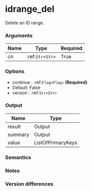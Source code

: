 [//]: # (THE CONTENT BELOW IS GENERATED. DO NOT EDIT.)
# idrange_del
Delete an ID range.

### Arguments
|Name|Type|Required
|-|-|-
|cn|:ref:`Str<Str>`|True

### Options
* continue : :ref:`Flag<Flag>` **(Required)**
 * Default: False
* version : :ref:`Str<Str>`

### Output
|Name|Type
|-|-
|result|Output
|summary|Output
|value|ListOfPrimaryKeys

[//]: # (ADD YOUR NOTES BELOW. THESE WILL BE PICKED EVERY TIME THE DOCS ARE REGENERATED. //end)
### Semantics

### Notes

### Version differences